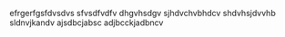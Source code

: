 
efrgerfgsfdvsdvs
sfvsdfvdfv
dhgvhsdgv
sjhdvchvbhdcv
shdvhsjdvvhb
sldnvjkandv
ajsdbcjabsc
adjbcckjadbncv
